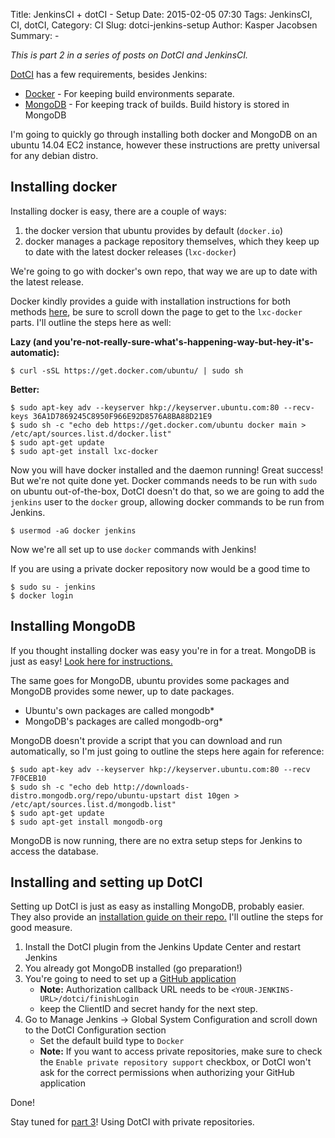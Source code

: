 Title: JenkinsCI + dotCI - Setup
Date: 2015-02-05 07:30
Tags: JenkinsCI, CI, dotCI,
Category: CI
Slug: dotci-jenkins-setup
Author: Kasper Jacobsen
Summary: -

*This is part 2 in a series of posts on DotCI and JenkinsCI.*

[DotCI][1] has a few requirements, besides Jenkins:

* [Docker][2] - For keeping build environments separate.
* [MongoDB][3] - For keeping track of builds. Build history is stored in MongoDB

I'm going to quickly go through installing both docker and MongoDB on an ubuntu 14.04 EC2 instance, however these instructions are pretty universal for any debian distro.

## Installing docker

Installing docker is easy, there are a couple of ways:

1. the docker version that ubuntu provides by default (`docker.io`)
2. docker manages a package repository themselves, which they keep up to date with the latest docker releases (`lxc-docker`)

We're going to go with docker's own repo, that way we are up to date with the latest release.

Docker kindly provides a guide with installation instructions for both methods [here][2-1], be sure to scroll down the page to get to the `lxc-docker` parts. I'll outline the steps here as well:

**Lazy (and you're-not-really-sure-what's-happening-way-but-hey-it's-automatic):**

    $ curl -sSL https://get.docker.com/ubuntu/ | sudo sh

**Better:**

    $ sudo apt-key adv --keyserver hkp://keyserver.ubuntu.com:80 --recv-keys 36A1D7869245C8950F966E92D8576A8BA88D21E9
    $ sudo sh -c "echo deb https://get.docker.com/ubuntu docker main > /etc/apt/sources.list.d/docker.list"
    $ sudo apt-get update
    $ sudo apt-get install lxc-docker

Now you will have docker installed and the daemon running! Great success! But we're not quite done yet. Docker commands needs to be run with `sudo` on ubuntu out-of-the-box, DotCI doesn't do that, so we are going to add the `jenkins` user to the `docker` group, allowing docker commands to be run from Jenkins.

    $ usermod -aG docker jenkins

Now we're all set up to use `docker` commands with Jenkins!

If you are using a private docker repository now would be a good time to

    $ sudo su - jenkins
    $ docker login

## Installing MongoDB

If you thought installing docker was easy you're in for a treat. MongoDB is just as easy! [Look here for instructions.][3-1]

The same goes for MongoDB, ubuntu provides some packages and MongoDB provides some newer, up to date packages.

* Ubuntu's own packages are called mongodb*
* MongoDB's packages are called mongodb-org*

MongoDB doesn't provide a script that you can download and run automatically, so I'm just going to outline the steps here again for reference:

    $ sudo apt-key adv --keyserver hkp://keyserver.ubuntu.com:80 --recv 7F0CEB10
    $ sudo sh -c "echo deb http://downloads-distro.mongodb.org/repo/ubuntu-upstart dist 10gen > /etc/apt/sources.list.d/mongodb.list"
    $ sudo apt-get update
    $ sudo apt-get install mongodb-org

MongoDB is now running, there are no extra setup steps for Jenkins to access the database.

## Installing and setting up DotCI

Setting up DotCI is just as easy as installing MongoDB, probably easier. They also provide an [installation guide on their repo.][4-1] I'll outline the steps for good measure.

1. Install the DotCI plugin from the Jenkins Update Center and restart Jenkins
2. You already got MongoDB installed (go preparation!)
3. You're going to need to set up a [GitHub application][5]
    * **Note:** Authorization callback URL needs to be `<YOUR-JENKINS-URL>/dotci/finishLogin`
    * keep the ClientID and secret handy for the next step.
4. Go to Manage Jenkins -> Global System Configuration and scroll down to the DotCI Configuration section
    * Set the default build type to `Docker`
    * **Note:** If you want to access private repositories, make sure to check the `Enable private repository support` checkbox, or DotCI won't ask for the correct permissions when authorizing your GitHub application

Done!


Stay tuned for [part 3](../dotci-jenkins-private-repos)! Using DotCI with private repositories.


[1]: https://github.com/groupon/dotCI                                       "DotCI @ GitHub"
[2]: https://docker.io/                                                     "Docker"
[2-1]: https://docs.docker.com/installation/ubuntulinux/                    "Docker installation guide"
[3]: https://www.mongodb.org/                                               "MongoDB"
[3-1]: http://docs.mongodb.org/manual/tutorial/install-mongodb-on-ubuntu/   "MongoDB installation guide"
[4-1]: https://github.com/groupon/DotCi/blob/master/docs/Installation.md    "DotCI installation guide"
[5]: https://github.com/settings/applications/new                           "New GitHub application"
